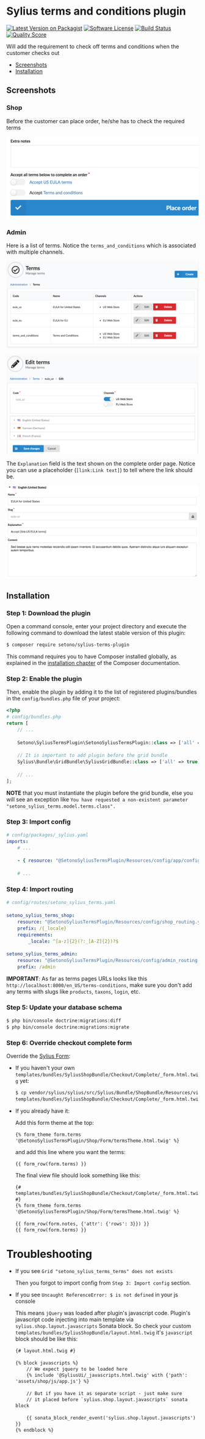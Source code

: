 # Sylius terms and conditions plugin

[![Latest Version on Packagist][ico-version]][link-packagist]
[![Software License][ico-license]](LICENSE)
[![Build Status][ico-travis]][link-travis]
[![Quality Score][ico-code-quality]][link-code-quality]

Will add the requirement to check off terms and conditions when the customer checks out

* [Screenshots](#screenshots)
* [Installation](#installation)

## Screenshots

### Shop

Before the customer can place order, he/she has to check the required terms

![Screenshot showing shop checkout complete page](docs/images/shop-checkout-complete.png)

### Admin

Here is a list of terms. Notice the `terms_and_conditions` which is associated with multiple channels.

![Screenshot showing admin terms index page](docs/images/admin-terms-index.png)

![Screenshot showing admin terms update page](docs/images/admin-terms-update.png)

The `Explanation` field is the text shown on the complete order page. Notice you can use a placeholder (`[link:Link text]`) to tell where the link should be.

![Screenshot showing admin terms translation update page](docs/images/admin-terms-update-translation.png)

## Installation

### Step 1: Download the plugin

Open a command console, enter your project directory and execute the following command to download the latest stable version of this plugin:

```bash
$ composer require setono/sylius-terms-plugin
```

This command requires you to have Composer installed globally, as explained in the [installation chapter](https://getcomposer.org/doc/00-intro.md) of the Composer documentation.


### Step 2: Enable the plugin

Then, enable the plugin by adding it to the list of registered plugins/bundles
in the `config/bundles.php` file of your project:

```php
<?php
# config/bundles.php
return [
    // ...
    
    Setono\SyliusTermsPlugin\SetonoSyliusTermsPlugin::class => ['all' => true],
    
    // It is important to add plugin before the grid bundle
    Sylius\Bundle\GridBundle\SyliusGridBundle::class => ['all' => true],
    
    // ...
];
```

**NOTE** that you must instantiate the plugin before the grid bundle, else you will see an exception like `You have requested a non-existent parameter "setono_sylius_terms.model.terms.class".`

### Step 3: Import config
```yaml
# config/packages/_sylius.yaml
imports:
    # ...
    
    - { resource: "@SetonoSyliusTermsPlugin/Resources/config/app/config.yaml" }
    
    # ...
```

### Step 4: Import routing

```yaml
# config/routes/setono_sylius_terms.yaml

setono_sylius_terms_shop:
    resource: "@SetonoSyliusTermsPlugin/Resources/config/shop_routing.yaml"
    prefix: /{_locale}
    requirements:
        _locale: ^[a-z]{2}(?:_[A-Z]{2})?$

setono_sylius_terms_admin:
    resource: "@SetonoSyliusTermsPlugin/Resources/config/admin_routing.yaml"
    prefix: /admin
```

**IMPORTANT**: As far as terms pages URLs looks like this
`http://localhost:8000/en_US/terms-conditions`, make sure you don't add
any terms with slugs like `products`, `taxons`, `login`, etc.

### Step 5: Update your database schema

```bash
$ php bin/console doctrine:migrations:diff
$ php bin/console doctrine:migrations:migrate
```

### Step 6: Override checkout complete form

Override the [Sylius Form](https://github.com/Sylius/Sylius/blob/master/src/Sylius/Bundle/ShopBundle/Resources/views/Checkout/Complete/_form.html.twig):

* If you haven't your own `templates/bundles/SyliusShopBundle/Checkout/Complete/_form.html.twig` yet:

    ```bash
    $ cp vendor/sylius/sylius/src/Sylius/Bundle/ShopBundle/Resources/views/Checkout/Complete/_form.html.twig \
    templates/bundles/SyliusShopBundle/Checkout/Complete/_form.html.twig
    ```

* If you already have it:

    Add this form theme at the top:

    ```twig
    {% form_theme form.terms '@SetonoSyliusTermsPlugin/Shop/Form/termsTheme.html.twig' %}
    ```

    and add this line where you want the terms:

    ```twig
    {{ form_row(form.terms) }}
    ```

    The final view file should look something like this:

    ```twig
    {# templates/bundles/SyliusShopBundle/Checkout/Complete/_form.html.twig #}
    {% form_theme form.terms '@SetonoSyliusTermsPlugin/Shop/Form/termsTheme.html.twig' %}

    {{ form_row(form.notes, {'attr': {'rows': 3}}) }}
    {{ form_row(form.terms) }}
    ```

# Troubleshooting

* If you see `Grid "setono_sylius_terms_terms" does not exists`

    Then you forgot to import config from `Step 3: Import config` section.

* If you see `Uncaught ReferenceError: $ is not defined` in your js console

    This means `jQuery` was loaded after plugin's javascript code.
    Plugin's javascript code injecting into main template via `sylius.shop.layout.javascripts`
    Sonata block. So check your custom `templates/bundles/SyliusShopBundle/layout.html.twig`
    it's `javascript` block should be like this:
    
    ```twig
    {# layout.html.twig #}
    
    {% block javascripts %}
        // We expect jquery to be loaded here
        {% include '@SyliusUi/_javascripts.html.twig' with {'path': 'assets/shop/js/app.js'} %}
    
        // But if you have it as separate script - just make sure
        // it placed before `sylius.shop.layout.javascripts` sonata block
    
        {{ sonata_block_render_event('sylius.shop.layout.javascripts') }}
    {% endblock %}
    ```

[ico-version]: https://img.shields.io/packagist/v/setono/sylius-terms-plugin.svg?style=flat-square
[ico-license]: https://img.shields.io/badge/license-MIT-brightgreen.svg?style=flat-square
[ico-travis]: https://travis-ci.com/Setono/SyliusTermsPlugin.svg?branch=master
[ico-code-quality]: https://img.shields.io/scrutinizer/g/Setono/SyliusTermsPlugin.svg?style=flat-square

[link-packagist]: https://packagist.org/packages/setono/sylius-terms-plugin
[link-travis]: https://travis-ci.com/Setono/SyliusTermsPlugin
[link-code-quality]: https://scrutinizer-ci.com/g/Setono/SyliusTermsPlugin
